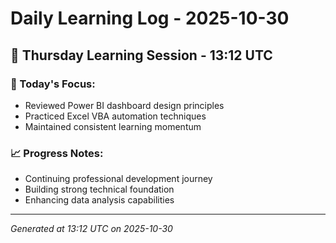 # Daily Learning Log - 2025-10-30

## 📅 Thursday Learning Session - 13:12 UTC

### 🎯 Today's Focus:
- Reviewed Power BI dashboard design principles
- Practiced Excel VBA automation techniques
- Maintained consistent learning momentum

### 📈 Progress Notes:
- Continuing professional development journey
- Building strong technical foundation
- Enhancing data analysis capabilities

---
*Generated at 13:12 UTC on 2025-10-30*
